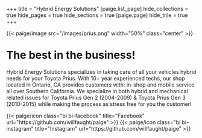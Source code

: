 +++
title = "Hybrid Energy Solutions"
[paige.list_page]
hide_collections = true
hide_pages = true
hide_sections = true
[paige.page]
hide_title = true
+++



{{< paige/image src="/images/prius.png" width="50%" class="center" >}}

<h1 class="fw-bold text-center" style="margin-top:2rem">The best in the business!</h1>

<div class="container-fluid">
    <div class="justify-content-center row">
        <div class="col col-auto col-lg-7 px-0">
            <p class="lead mb-0 text-center">Hybrid Energy Solutions specializes in taking care of all your vehicles hybrid needs for your Toyota Prius. With 10+ year experienced techs, our shop located in Ontario, CA provides customers with: in-shop and mobile service all over Southern California. We specialize in both hybrid and mechanical related issues for Toyota Prius Gen 2 (2004-2009) & Toyota Prius Gen 3 (2010-2015) while making the process as stress free for you the customer!</p>
        </div>
    </div>
</div>


<div class="column-gap-3 d-flex display-6 justify-content-center">
    {{< paige/icon class="bi bi-facebook" title="Facebook" url="https://github.com/willfaught/paige" >}}
    {{< paige/icon class="bi bi-instagram" title="Instagram" url="https://github.com/willfaught/paige" >}}
</div>
